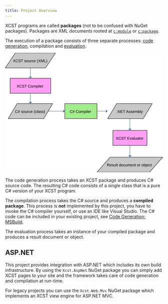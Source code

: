 ```yaml
---
title: Project Overview
---
```


XCST programs are called **packages** (not to be confused with NuGet packages). Packages are XML documents rooted at [`c:module`](../c/module.html) or [`c:package`](../c/package.html).

The execution of a package consists of three separate processes: [code generation](code-generation.html), compilation and [evaluation](evaluation.html).

![](xcst-flow.svg)

The code generation process takes an XCST package and produces C# source code. The resulting C# code consists of a single class that is a pure C# version of your XCST program.

The compilation process takes the C# source and produces a **compiled package**. This process is **not** implemented by this project, you have to invoke the C# compiler yourself, or use an IDE like Visual Studio. The C# code can be included in your existing project, see [Code Generation: MSBuild](code-generation.html#msbuild).

The evaluation process takes an instance of your compiled package and produces a result document or object.

## ASP.NET

This project provides integration with ASP.NET which includes its own build infrastructure. By using the `Xcst.AspNet` NuGet package you can simply add XCST pages to your site and the framework takes care of code generation and compilation at run-time.

For legacy projects you can use the `Xcst.Web.Mvc` NuGet package which implements an XCST view engine for ASP.NET MVC.
